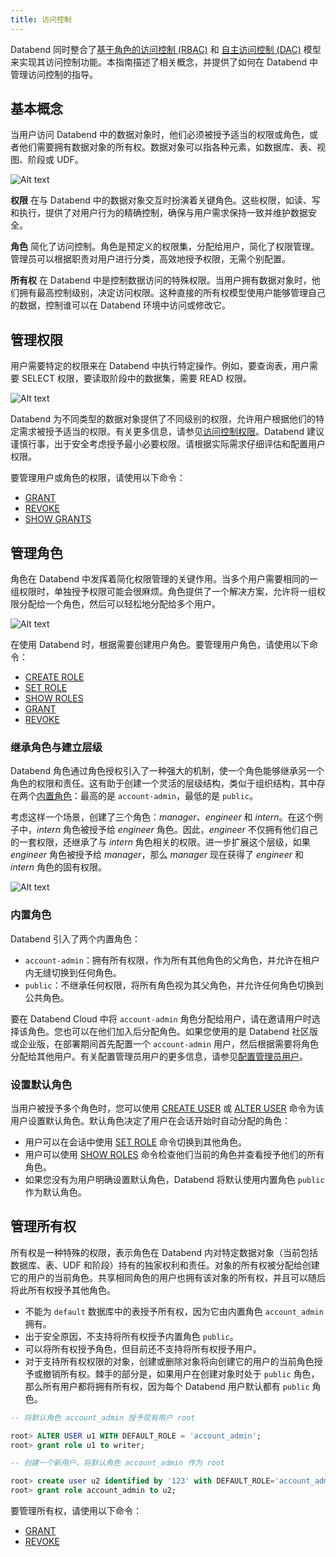 ```yaml
---
title: 访问控制
---
```


Databend 同时整合了[基于角色的访问控制 (RBAC)](https://en.wikipedia.org/wiki/Role-based_access_control) 和 [自主访问控制 (DAC)](https://en.wikipedia.org/wiki/Discretionary_access_control) 模型来实现其访问控制功能。本指南描述了相关概念，并提供了如何在 Databend 中管理访问控制的指导。

## 基本概念

当用户访问 Databend 中的数据对象时，他们必须被授予适当的权限或角色，或者他们需要拥有数据对象的所有权。数据对象可以指各种元素，如数据库、表、视图、阶段或 UDF。

![Alt text](/img/guides/access-control-1.png)

**权限** 在与 Databend 中的数据对象交互时扮演着关键角色。这些权限，如读、写和执行，提供了对用户行为的精确控制，确保与用户需求保持一致并维护数据安全。

**角色** 简化了访问控制。角色是预定义的权限集，分配给用户，简化了权限管理。管理员可以根据职责对用户进行分类，高效地授予权限，无需个别配置。

**所有权** 在 Databend 中是控制数据访问的特殊权限。当用户拥有数据对象时，他们拥有最高控制级别，决定访问权限。这种直接的所有权模型使用户能够管理自己的数据，控制谁可以在 Databend 环境中访问或修改它。

## 管理权限

用户需要特定的权限来在 Databend 中执行特定操作。例如，要查询表，用户需要 SELECT 权限，要读取阶段中的数据集，需要 READ 权限。

![Alt text](/img/guides/access-control-2.png)

Databend 为不同类型的数据对象提供了不同级别的权限，允许用户根据他们的特定需求被授予适当的权限。有关更多信息，请参见[访问控制权限](/sql/sql-reference/access-control-privileges)。Databend 建议谨慎行事，出于安全考虑授予最小必要权限。请根据实际需求仔细评估和配置用户权限。

要管理用户或角色的权限，请使用以下命令：

- [GRANT](/sql/sql-commands/ddl/user/grant)
- [REVOKE](/sql/sql-commands/ddl/user/revoke)
- [SHOW GRANTS](/sql/sql-commands/ddl/user/show-grants)

## 管理角色

角色在 Databend 中发挥着简化权限管理的关键作用。当多个用户需要相同的一组权限时，单独授予权限可能会很麻烦。角色提供了一个解决方案，允许将一组权限分配给一个角色，然后可以轻松地分配给多个用户。

![Alt text](/img/guides/access-control-3.png)

在使用 Databend 时，根据需要创建用户角色。要管理用户角色，请使用以下命令：

- [CREATE ROLE](/sql/sql-commands/ddl/user/user-create-role)
- [SET ROLE](/sql/sql-commands/ddl/user/user-set-role)
- [SHOW ROLES](/sql/sql-commands/ddl/user/user-show-roles)
- [GRANT](/sql/sql-commands/ddl/user/grant)
- [REVOKE](/sql/sql-commands/ddl/user/revoke)

### 继承角色与建立层级

Databend 角色通过角色授权引入了一种强大的机制，使一个角色能够继承另一个角色的权限和责任。这有助于创建一个灵活的层级结构，类似于组织结构，其中存在两个[内置角色](#built-in-roles)：最高的是 `account-admin`，最低的是 `public`。

考虑这样一个场景，创建了三个角色：*manager*、*engineer* 和 *intern*。在这个例子中，*intern* 角色被授予给 *engineer* 角色。因此，*engineer* 不仅拥有他们自己的一套权限，还继承了与 *intern* 角色相关的权限。进一步扩展这个层级，如果 *engineer* 角色被授予给 *manager*，那么 *manager* 现在获得了 *engineer* 和 *intern* 角色的固有权限。

![Alt text](/img/guides/access-control-4.png)

### 内置角色

Databend 引入了两个内置角色：

- `account-admin`：拥有所有权限，作为所有其他角色的父角色，并允许在租户内无缝切换到任何角色。
- `public`：不继承任何权限，将所有角色视为其父角色，并允许任何角色切换到公共角色。

要在 Databend Cloud 中将 `account-admin` 角色分配给用户，请在邀请用户时选择该角色。您也可以在他们加入后分配角色。如果您使用的是 Databend 社区版或企业版，在部署期间首先配置一个 `account-admin` 用户，然后根据需要将角色分配给其他用户。有关配置管理员用户的更多信息，请参见[配置管理员用户](/guides/deploy/admin-users)。

### 设置默认角色

当用户被授予多个角色时，您可以使用 [CREATE USER](/sql/sql-commands/ddl/user/user-create-user) 或 [ALTER USER](/sql/sql-commands/ddl/user/user-alter-user) 命令为该用户设置默认角色。默认角色决定了用户在会话开始时自动分配的角色：

- 用户可以在会话中使用 [SET ROLE](/sql/sql-commands/ddl/user/user-set-role) 命令切换到其他角色。
- 用户可以使用 [SHOW ROLES](/sql/sql-commands/ddl/user/user-show-roles) 命令检查他们当前的角色并查看授予他们的所有角色。
- 如果您没有为用户明确设置默认角色，Databend 将默认使用内置角色 `public` 作为默认角色。

## 管理所有权

所有权是一种特殊的权限，表示角色在 Databend 内对特定数据对象（当前包括数据库、表、UDF 和阶段）持有的独家权利和责任。对象的所有权被分配给创建它的用户的当前角色。共享相同角色的用户也拥有该对象的所有权，并且可以随后将此所有权授予其他角色。

- 不能为 `default` 数据库中的表授予所有权，因为它由内置角色 `account_admin` 拥有。
- 出于安全原因，不支持将所有权授予内置角色 `public`。
- 可以将所有权授予角色，但目前还不支持将所有权授予用户。
- 对于支持所有权权限的对象，创建或删除对象将向创建它的用户的当前角色授予或撤销所有权。棘手的部分是，如果用户在创建对象时处于 `public` 角色，那么所有用户都将拥有所有权，因为每个 Databend 用户默认都有 `public` 角色。

```sql
-- 将默认角色 account_admin 授予现有用户 root

root> ALTER USER u1 WITH DEFAULT_ROLE = 'account_admin';
root> grant role u1 to writer;

-- 创建一个新用户，将默认角色 account_admin 作为 root

root> create user u2 identified by '123' with DEFAULT_ROLE='account_admin';
root> grant role account_admin to u2;    

```

要管理所有权，请使用以下命令：

- [GRANT](/sql/sql-commands/ddl/user/grant)
- [REVOKE](/sql/sql-commands/ddl/user/revoke)